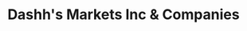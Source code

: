 ---
title: "Dashh's Markets Inc & Companies"
url: /buffalo/dashhs-markets-inc-and-companies/
shop: supermarket
---